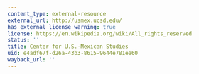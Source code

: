 ```yaml
---
content_type: external-resource
external_url: http://usmex.ucsd.edu/
has_external_license_warning: true
license: https://en.wikipedia.org/wiki/All_rights_reserved
status: ''
title: Center for U.S.-Mexican Studies
uid: e4adf67f-d26a-43b3-8615-9644e781ee60
wayback_url: ''
---
```

